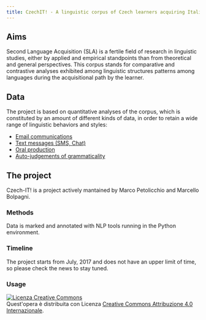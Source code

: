 ```yaml
---
title: CzechIT! - A linguistic corpus of Czech learners acquiring Italian
---
```

## Aims
Second Language Acquisition (SLA) is a fertile field of research in linguistic studies, either by applied and empirical standpoints than from theoretical and general perspectives. 
This corpus stands for comparative and contrastive analyses exhibited among linguistic structures patterns among languages during the acquisitional path by the learner.

## Data
The project is based on quantitative analyses of the corpus, which is constituted by an amount of different kinds of data, in order to retain a wide range of linguistic behaviors and styles:
* [Email communications](texts)
* [Text messages (SMS, Chat)](texts)
* [Oral production](texts)
* [Auto-judgements of grammaticality](texts)

## The project
Czech-IT! is a project actively mantained by Marco Petolicchio and Marcello Bolpagni.

### Methods
Data is marked and annotated with NLP tools running in the Python environment.

### Timeline
The project starts from July, 2017 and does not have an upper limit of time, so please check the news to stay tuned.

### Usage
<a rel="license" href="http://creativecommons.org/licenses/by/4.0/"><img alt="Licenza Creative Commons" style="border-width:0" src="https://i.creativecommons.org/l/by/4.0/88x31.png" /></a><br />Quest'opera è distribuita con Licenza <a rel="license" href="http://creativecommons.org/licenses/by/4.0/">Creative Commons Attribuzione 4.0 Internazionale</a>.
